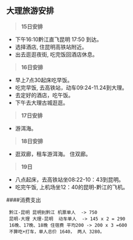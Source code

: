 ## 大理旅游安排
>**15日安排**
 - 下午16:10黔江直飞昆明 17:50 到达。
 - 选择酒店, 住昆明高铁站附近。
 - 出去逛逛夜街, 吃完饭回酒店休息。
 
> **16日安排**
 - 早上7点30起床吃早饭。
 - 吃完早饭, 去高铁站，动车09:24-11.24到大理。
 - 去定好的酒店，吃午饭。
 - 下午去大理古城逛逛。
 
> **17日安排**
 - 游洱海。 
 
> **18日安排**
 - 逛双廊，租车游洱海。 住双廊。 
 
> **19日**  
 - 八点起床，去高铁站坐08:22-10：43到昆明。
 - 吃完午饭, 上机场坐12：40的昆明-黔江的飞机。
 
####消费支出
```
 黔江-昆明 昆明到黔江 机票单人  -> 750
 昆明-大理 大理-昆明  动车单人  -> 145 x 2 = 290
 16晚、17晚、18晚 住宿费 平均200 -> 200 x 3 =600
 不算吃+打车，单人总价 1640， 两人 3280。

```

